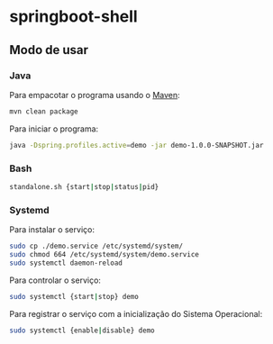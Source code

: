 # springboot-shell

## Modo de usar

### Java
Para empacotar o programa usando o [Maven](http://maven.apache.org/):
```bash
mvn clean package
```
Para iniciar o programa:
```bash
java -Dspring.profiles.active=demo -jar demo-1.0.0-SNAPSHOT.jar
```

### Bash
```bash
standalone.sh {start|stop|status|pid}
```

### Systemd
Para instalar o serviço:
```bash
sudo cp ./demo.service /etc/systemd/system/
sudo chmod 664 /etc/systemd/system/demo.service
sudo systemctl daemon-reload
```
Para controlar o serviço:
```bash
sudo systemctl {start|stop} demo
```
Para registrar o serviço com a inicialização do Sistema Operacional:
```bash
sudo systemctl {enable|disable} demo
```

